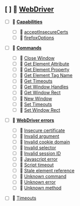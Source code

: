 ## [ ] 📂 __[WebDriver](https://github.com/mdn/content/blob/main/files/en-us/web/webdriver/index.html)__
   - [ ] 📂 __[Capabilities](https://github.com/mdn/content/blob/main/files/en-us/web/webdriver/capabilities/index.html)__
     - [ ] 📄 [acceptInsecureCerts](https://github.com/mdn/content/blob/main/files/en-us/web/webdriver/capabilities/acceptinsecurecerts/index.html)
     - [ ] 📄 [firefoxOptions](https://github.com/mdn/content/blob/main/files/en-us/web/webdriver/capabilities/firefoxoptions/index.html)
   - [ ] 📂 __[Commands](https://github.com/mdn/content/blob/main/files/en-us/web/webdriver/commands/index.html)__
     - [ ] 📄 [Close Window](https://github.com/mdn/content/blob/main/files/en-us/web/webdriver/commands/closewindow/index.html)
     - [ ] 📄 [Get Element Attribute](https://github.com/mdn/content/blob/main/files/en-us/web/webdriver/commands/getelementattribute/index.html)
     - [ ] 📄 [Get Element Property](https://github.com/mdn/content/blob/main/files/en-us/web/webdriver/commands/getelementproperty/index.html)
     - [ ] 📄 [Get Element Tag Name](https://github.com/mdn/content/blob/main/files/en-us/web/webdriver/commands/getelementtagname/index.html)
     - [ ] 📄 [Get Timeouts](https://github.com/mdn/content/blob/main/files/en-us/web/webdriver/commands/gettimeouts/index.html)
     - [ ] 📄 [Get Window Handles](https://github.com/mdn/content/blob/main/files/en-us/web/webdriver/commands/getwindowhandles/index.html)
     - [ ] 📄 [Get Window Rect](https://github.com/mdn/content/blob/main/files/en-us/web/webdriver/commands/getwindowrect/index.html)
     - [ ] 📄 [New Window](https://github.com/mdn/content/blob/main/files/en-us/web/webdriver/commands/new_window/index.html)
     - [ ] 📄 [Set Timeouts](https://github.com/mdn/content/blob/main/files/en-us/web/webdriver/commands/settimeouts/index.html)
     - [ ] 📄 [Set Window Rect](https://github.com/mdn/content/blob/main/files/en-us/web/webdriver/commands/setwindowrect/index.html)
   - [ ] 📂 __[WebDriver errors](https://github.com/mdn/content/blob/main/files/en-us/web/webdriver/errors/index.html)__
     - [ ] 📄 [Insecure certificate](https://github.com/mdn/content/blob/main/files/en-us/web/webdriver/errors/insecurecertificate/index.html)
     - [ ] 📄 [Invalid argument](https://github.com/mdn/content/blob/main/files/en-us/web/webdriver/errors/invalidargument/index.html)
     - [ ] 📄 [Invalid cookie domain](https://github.com/mdn/content/blob/main/files/en-us/web/webdriver/errors/invalidcookiedomain/index.html)
     - [ ] 📄 [Invalid selector](https://github.com/mdn/content/blob/main/files/en-us/web/webdriver/errors/invalidselector/index.html)
     - [ ] 📄 [Invalid session ID](https://github.com/mdn/content/blob/main/files/en-us/web/webdriver/errors/invalidsessionid/index.html)
     - [ ] 📄 [Javascript error](https://github.com/mdn/content/blob/main/files/en-us/web/webdriver/errors/javascripterror/index.html)
     - [ ] 📄 [Script timeout](https://github.com/mdn/content/blob/main/files/en-us/web/webdriver/errors/scripttimeout/index.html)
     - [ ] 📄 [Stale element reference](https://github.com/mdn/content/blob/main/files/en-us/web/webdriver/errors/staleelementreference/index.html)
     - [ ] 📄 [Unknown command](https://github.com/mdn/content/blob/main/files/en-us/web/webdriver/errors/unknowncommand/index.html)
     - [ ] 📄 [Unknown error](https://github.com/mdn/content/blob/main/files/en-us/web/webdriver/errors/unknownerror/index.html)
     - [ ] 📄 [Unknown method](https://github.com/mdn/content/blob/main/files/en-us/web/webdriver/errors/unknownmethod/index.html)
   - [ ] 📄 [Timeouts](https://github.com/mdn/content/blob/main/files/en-us/web/webdriver/timeouts/index.html)


